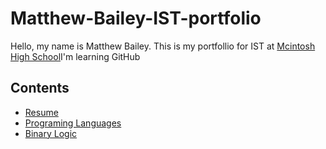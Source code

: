 # Matthew-Bailey-IST-portfolio
Hello, my name is Matthew Bailey. This is my portfollio for IST at [Mcintosh High School](https://www.fcboe.org/mhs)I'm learning GitHub

## Contents
- [Resume](RESUME.md)
- [Programing Languages](PROGRAMING-LANGUAGES-TABLE.md)
- [Binary Logic](Binary-Logic.md)
